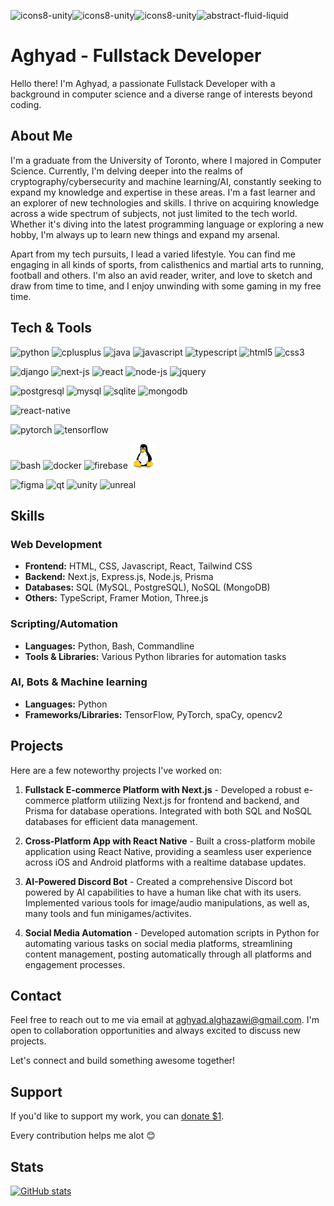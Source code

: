 ![icons8-unity](https://github.com/dr-dark-flames/dr-dark-flames/assets/12224035/63995e6f-8b6b-4c1d-a320-5f718dea1e5d)![icons8-unity](https://github.com/dr-dark-flames/dr-dark-flames/assets/12224035/3ccda8ca-931c-4361-afe3-63d03b2d9882)![icons8-unity](https://github.com/dr-dark-flames/dr-dark-flames/assets/12224035/def63114-b86b-46df-830c-3385427f7d55)![abstract-fluid-liquid](https://github.com/dr-dark-flames/dr-dark-flames/assets/12224035/1544ff9a-6e76-4eba-a56a-1d4b1df11402)

# Aghyad - Fullstack Developer

Hello there! I'm Aghyad, a passionate Fullstack Developer with a background in computer science and a diverse range of interests beyond coding.

## About Me

I'm a graduate from the University of Toronto, where I majored in Computer Science. Currently, I'm delving deeper into the realms of cryptography/cybersecurity and machine learning/AI, constantly seeking to expand my knowledge and expertise in these areas. I'm a fast learner and an explorer of new technologies and skills. I thrive on acquiring knowledge across a wide spectrum of subjects, not just limited to the tech world. Whether it's diving into the latest programming language or exploring a new hobby, I'm always up to learn new things and expand my arsenal.

Apart from my tech pursuits, I lead a varied lifestyle. You can find me engaging in all kinds of sports, from calisthenics and martial arts to running, football and others. I'm also an avid reader, writer, and love to sketch and draw from time to time, and I enjoy unwinding with some gaming in my free time.

## Tech & Tools

<p align="left">
    <img src="https://cdn.worldvectorlogo.com/logos/python-5.svg" alt="python" width="40" height="40"/>
    <img src="https://cdn.worldvectorlogo.com/logos/c.svg" alt="cplusplus" width="40" height="40"/>
    <img src="https://cdn.worldvectorlogo.com/logos/jee-3.svg" alt="java" width="40" height="40"/>
    <img src="https://cdn.worldvectorlogo.com/logos/logo-javascript.svg" alt="javascript" width="40" height="40"/>
    <img src="https://cdn.worldvectorlogo.com/logos/typescript.svg" alt="typescript" width="40" height="40"/>
    <img src="https://cdn.worldvectorlogo.com/logos/html-1.svg" alt="html5" width="40" height="40"/>
    <img src="https://cdn.worldvectorlogo.com/logos/css-3.svg" alt="css3" width="40" height="40"/>
</p>

<p align="left">
    <img src="https://cdn.worldvectorlogo.com/logos/django.svg" alt="django" width="40" height="40"/>
    <img src="https://cdn.worldvectorlogo.com/logos/next-js.svg" alt="next-js" width="40" height="40"/>
    <img src="https://cdn.worldvectorlogo.com/logos/react-2.svg" alt="react" width="40" height="40"/>
    <img src="https://cdn.worldvectorlogo.com/logos/nodejs-3.svg" alt="node-js" width="40" height="40"/>
    <img src="https://cdn.worldvectorlogo.com/logos/jquery-4.svg" alt="jquery" width="40" height="40"/>
</p>

<p align="left">
    <img src="https://cdn.worldvectorlogo.com/logos/postgresql.svg" alt="postgresql" width="40" height="40"/>
    <img src="https://www.vectorlogo.zone/logos/mysql/mysql-icon.svg" alt="mysql" width="40" height="40"/>
    <img src="https://www.vectorlogo.zone/logos/sqlite/sqlite-icon.svg" alt="sqlite" width="40" height="40"/>
    <img src="https://cdn.worldvectorlogo.com/logos/mongodb-icon-1.svg" alt="mongodb" width="40" height="40"/>
</p>

<p align="left">
    <img src="https://cdn.worldvectorlogo.com/logos/react-native-1.svg" alt="react-native" width="40" height="40"/>
</p>

<p align="left">
    <img src="https://www.vectorlogo.zone/logos/pytorch/pytorch-icon.svg" alt="pytorch" width="40" height="40"/>
    <img src="https://www.vectorlogo.zone/logos/tensorflow/tensorflow-icon.svg" alt="tensorflow" width="40" height="40"/>
</p>

<p align="left">
    <img src="https://cdn.worldvectorlogo.com/logos/bash-2.svg" alt="bash" width="40" height="40"/>
    <img src="https://cdn.worldvectorlogo.com/logos/docker-4.svg" alt="docker" width="40" height="40"/>
    <img src="https://www.vectorlogo.zone/logos/firebase/firebase-icon.svg" alt="firebase" width="40" height="40"/>
    <img src="https://raw.githubusercontent.com/devicons/devicon/master/icons/linux/linux-original.svg" alt="linux" width="40" height="40"/>
</p>

<p align="left">
    <img src="https://www.vectorlogo.zone/logos/figma/figma-icon.svg" alt="figma" width="40" height="40"/>
    <img src="https://cdn.worldvectorlogo.com/logos/qt-1.svg" alt="qt" width="40" height="40"/>
    <img src="https://github.com/dr-dark-flames/dr-dark-flames/assets/12224035/20a74e6e-0274-4f39-843d-6ab9479928d4" alt="unity" width="40" height="40"/>
    <img src="https://github.com/dr-dark-flames/dr-dark-flames/assets/12224035/707c2112-2c8b-4dd7-a94b-76355392ad69" alt="unreal" width="40" height="40"/>
</p>


## Skills

### Web Development
- **Frontend:** HTML, CSS, Javascript, React, Tailwind CSS
- **Backend:** Next.js, Express.js, Node.js, Prisma
- **Databases:** SQL (MySQL, PostgreSQL), NoSQL (MongoDB)
- **Others:** TypeScript, Framer Motion, Three.js

### Scripting/Automation
- **Languages:** Python, Bash, Commandline
- **Tools & Libraries:** Various Python libraries for automation tasks

### AI, Bots & Machine learning
- **Languages:** Python
- **Frameworks/Libraries:** TensorFlow, PyTorch, spaCy, opencv2

## Projects

Here are a few noteworthy projects I've worked on:

1. **Fullstack E-commerce Platform with Next.js** - Developed a robust e-commerce platform utilizing Next.js for frontend and backend, and Prisma for database operations. Integrated with both SQL and NoSQL databases for efficient data management.

2. **Cross-Platform App with React Native** - Built a cross-platform mobile application using React Native, providing a seamless user experience across iOS and Android platforms with a realtime database updates.

3. **AI-Powered Discord Bot** - Created a comprehensive Discord bot powered by AI capabilities to have a human like chat with its users. Implemented various tools for image/audio manipulations, as well as, many tools and fun minigames/activites.

4. **Social Media Automation** - Developed automation scripts in Python for automating various tasks on social media platforms, streamlining content management, posting automatically through all platforms and engagement processes.

## Contact

Feel free to reach out to me via email at [aghyad.alghazawi@gmail.com](mailto:aghyad.alghazawi@gmail.com). I'm open to collaboration opportunities and always excited to discuss new projects.

Let's connect and build something awesome together!

## Support

If you'd like to support my work, you can [donate $1](https://github.com/dr-dark-flames/dr-dark-flames/assets/12224035/7575ac06-acdb-4a19-abb4-92f118eb2b89).

Every contribution helps me alot 😊

## Stats

[![GitHub stats](https://github-readme-stats.vercel.app/api?username=dr-dark-flames&show_icons=true&theme=dark)](https://github.com/anuraghazra/github-readme-stats)

